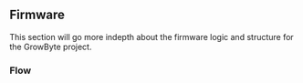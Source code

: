 ## Firmware

This section will go more indepth about the firmware logic and structure for the GrowByte project.

### Flow



[state-diagram]: ../client/src/assets/Hub-Diagram.png
